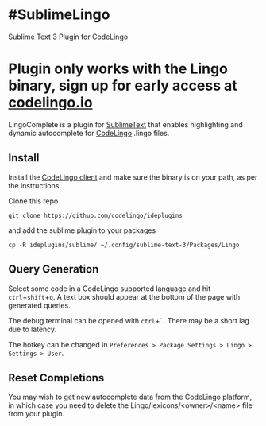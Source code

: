 #SublimeLingo
=========

Sublime Text 3 Plugin for CodeLingo

# Plugin only works with the Lingo binary, sign up for early access at [codelingo.io](http://codelingo.io)

LingoComplete is a plugin for [SublimeText](http://www.sublimetext.com/) that enables highlighting and dynamic autocomplete for [CodeLingo](http://codelingo.io) .lingo files.

Install
-------

Install the [CodeLingo client](https://github.com/codelingo/lingo) and make sure the binary is on your path, as per the instructions.
<!-- TODO:  add to package control https://trello.com/c/SCTHS3xW/638-add-sublimelingo-to-package-control -->
<!--  Install Sublime Package Control (if you haven't done so already) from http://wbond.net/sublime_packages/package_control. Be sure to restart ST to complete the installation.

Bring up the command palette (default ctrl+shift+p or cmd+shift+p) and start typing Package Control: Install Package then press return or click on that option to activate it. You will be presented with a new Quick Panel with the list of available packages. Type Lingo and press return or on its entry to install Lingo. If there is no entry for Lingo, you most likely already have it installed.
 -->
Clone this repo

`git clone https://github.com/codelingo/ideplugins`

and add the sublime plugin to your packages

`cp -R ideplugins/sublime/ ~/.config/sublime-text-3/Packages/Lingo`

Query Generation
-------

Select some code in a CodeLingo supported language and hit `ctrl`+`shift`+`q`. A text box should appear at the bottom of the page with generated queries. 

The debug terminal can be opened with `ctrl`+`` ` ``. There may be a short lag due to latency.

The hotkey can be changed in `Preferences > Package Settings > Lingo > Settings > User`.


Reset Completions
-------

You may wish to get new autocomplete data from the CodeLingo platform, in which case you need to delete the Lingo/lexicons/\<owner\>/\<name\> file from your plugin.
